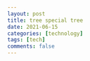 ```yaml
---
layout: post
title: tree special tree
date: 2021-06-15
categories: [technology]
tags: [tech]
comments: false
---
```



